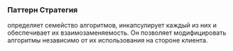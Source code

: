 ### Паттерн Стратегия
определяет семейство алгоритмов, инкапсулирует каждый из них 
и обеспечивает их взаимозаменяемость. Он позволяет модифицировать
алгоритмы независимо от их использования на стороне клиента.